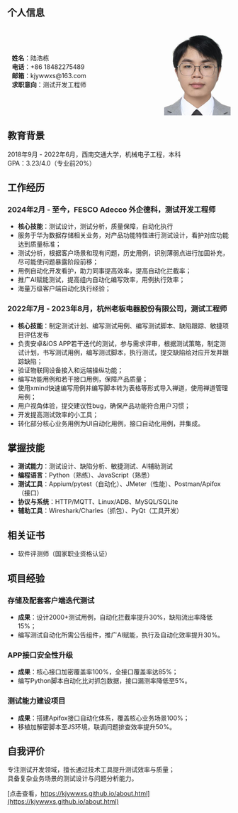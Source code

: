 
## 个人信息


<div style="display: flex; align-items: center; justify-content: space-between">  
    <p style="margin-left: 10px;">  
        <b>姓名</b>：陆浩栋<br>
        <b>电话</b>：+86 18482275489<br>
        <b>邮箱</b>：kjywwxs@163.com<br>
        <b>求职意向</b>：测试开发工程师 
    </p>  
    <img src="/images/证件照.jpg" width = "150" height = "200" alt="证件照"/>  
</div>

## 教育背景

2018年9月 - 2022年6月，西南交通大学，机械电子工程，本科  
GPA：3.23/4.0（专业前20%）

## 工作经历

### 2024年2月 - 至今，FESCO Adecco 外企德科，测试开发工程师

- **核心技能**：测试设计，测试分析，质量保障，自动化执行
- 服务于华为数据存储相关业务，对产品功能特性进行测试设计，看护对应功能达到质量标准；
- 测试分析，根据客户场景和现有问题，历史用例，识别薄弱点进行加固补充，尽可能使问题暴露阶段前移；
- 用例自动化开发看护，助力同事提高效率，提高自动化拦截率；
- 推广AI赋能测试，提高组内自动化编写效率，用例执行效率；
- 海量万级客户端自动化执行经验；

### 2022年7月 - 2023年8月，杭州老板电器股份有限公司，测试工程师

- **核心技能**：制定测试计划、编写测试用例、编写测试脚本、缺陷跟踪、敏捷项目评估发布
- 负责安卓&iOS APP若干迭代的测试，参与需求评审，根据测试策略，制定测试计划，书写测试用例，编写测试脚本，执行测试，提交缺陷给对应开发并跟踪缺陷；
- 验证物联网设备接入和远端操纵功能；
- 编写功能用例和若干接口用例，保障产品质量；
- 使用xmind快速编写用例并编写脚本转为表格等形式导入禅道，使用禅道管理用例；
- 用户视角体验，提交建议性bug，确保产品功能符合用户习惯；
- 开发提高测试效率的小工具；
- 转化部分核心业务用例为UI自动化用例，接口自动化用例，并集成。


## 掌握技能  

- **测试能力**：测试设计、缺陷分析、敏捷测试、AI辅助测试  
- **编程语言**：Python（熟练）、JavaScript（熟悉）  
- **测试工具**：Appium/pytest（自动化）、JMeter（性能）、Postman/Apifox（接口）  
- **协议与系统**：HTTP/MQTT、Linux/ADB、MySQL/SQLite  
- **辅助工具**：Wireshark/Charles（抓包）、PyQt（工具开发）  

## 相关证书

- 软件评测师（国家职业资格认证）  

## 项目经验

### 存储及配套客户端迭代测试

- **成果**：设计2000+测试用例，自动化拦截率提升30%，缺陷流出率降低15%；  
- 编写测试自动化所需公告组件，推广AI赋能，执行及自动化效率提升30%。  

### APP接口安全性升级

- **成果**：核心接口加密覆盖率100%，全接口覆盖率达85%；  
- 编写Python脚本自动化比对抓包数据，接口漏测率降低至5%。  

### 测试能力建设项目

- **成果**：搭建Apifox接口自动化体系，覆盖核心业务场景100%；  
- 移植加解密脚本至JS环境，联调问题排查效率提升50%。  

## 自我评价

专注测试开发领域，擅长通过技术工具提升测试效率与质量；  
具备复杂业务场景的测试设计与问题分析能力。  

[点击查看，https://kjywwxs.github.io/about.html](https://kjywwxs.github.io/about.html)
